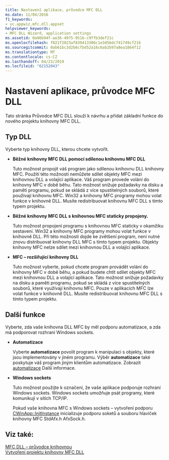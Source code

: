 ```yaml
---
title: Nastavení aplikace, průvodce MFC DLL
ms.date: 11/04/2016
f1_keywords:
- vc.appwiz.mfc.dll.appset
helpviewer_keywords:
- MFC DLL Wizard, application settings
ms.assetid: 0a96b94f-ae36-4975-951b-c9ffb3def21c
ms.openlocfilehash: f021f2023af839413306c1e3d56dc741749cf216
ms.sourcegitcommit: 0ab61bc3d2b6cfbd52a16c6ab2b97a8ea1864f12
ms.translationtype: MT
ms.contentlocale: cs-CZ
ms.lasthandoff: 04/23/2019
ms.locfileid: "62152043"
---
```

# <a name="application-settings-mfc-dll-wizard"></a>Nastavení aplikace, průvodce MFC DLL

Tato stránka Průvodce MFC DLL slouží k návrhu a přidat základní funkce do nového projektu knihovny MFC DLL.

## <a name="dll-type"></a>Typ DLL

Vyberte typ knihovny DLL, kterou chcete vytvořit.

- **Běžné knihovny MFC DLL pomocí sdílenou knihovnu MFC DLL**

   Tuto možnost propojit váš program jako sdílenou knihovnu DLL knihovny MFC. Použití této možnosti nemůžete sdílet objekty MFC mezi knihovnou DLL a volající aplikace. Váš program provede volání do knihovny MFC v době běhu. Tato možnost snižuje požadavky na disku a paměti programu, pokud se skládá z více spustitelných souborů, které používají knihovnu MFC. Win32 a knihovny MFC programy mohou volat funkce v knihovně DLL. Musíte redistribuovat knihovnu MFC DLL s tímto typem projektu.

- **Běžné knihovny MFC DLL s knihovnou MFC staticky propojeny.**

   Tuto možnost propojení programu s knihovnou MFC staticky v okamžiku sestavení. Win32 a knihovny MFC programy mohou volat funkce v knihovně DLL. Při této možnosti dojde ke zvětšení program, není nutné znovu distribuovat knihovny DLL MFC s tímto typem projektu. Objekty knihovny MFC nelze sdílet mezi knihovnou DLL a volající aplikace.

- **MFC – rozšiřující knihovny DLL**

   Tuto možnost vyberte, pokud chcete program provádět volání do knihovny MFC v době běhu, a pokud budete chtít sdílet objekty MFC mezi knihovnou DLL a volající aplikace. Tato možnost snižuje požadavky na disku a paměti programu, pokud se skládá z více spustitelných souborů, které využívají knihovnu MFC. Pouze v aplikacích MFC lze volat funkce v knihovně DLL. Musíte redistribuovat knihovnu MFC DLL s tímto typem projektu.

## <a name="additional-features"></a>Další funkce

Vyberte, zda vaše knihovna DLL MFC by měl podporu automatizace, a zda má podporovat rozhraní Windows sockets.

- **Automatizace**

   Vyberte **automatizace** povolit program k manipulaci s objekty, které jsou implementovány v jiném programu. Výběr **automatizace** také poskytuje váš program jiným klientům automatizace. Zobrazit [automatizace](../../mfc/automation.md) Další informace.

- **Windows sockets**

   Tuto možnost použijte k označení, že vaše aplikace podporuje rozhraní Windows sockets. Windows sockets umožňuje psát programy, které komunikují v sítích TCP/IP.

   Pokud vaše knihovna MFC s Windows sockets – vytvoření podporu [CWinApp::InitInstance](../../mfc/reference/cwinapp-class.md#initinstance) inicializuje podporu soketů a souboru hlaviček knihovny MFC StdAfx.h AfxSock.h.

## <a name="see-also"></a>Viz také:

[MFC DLL – průvodce knihovnou](../../mfc/reference/mfc-dll-wizard.md)<br/>
[Vytvoření projektu knihovny MFC DLL](../../mfc/reference/creating-an-mfc-dll-project.md)
